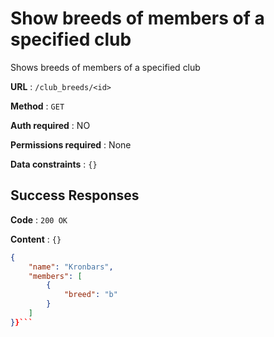 # Show breeds of members of a specified club

Shows breeds of members of a specified club

**URL** : `/club_breeds/<id>`

**Method** : `GET`

**Auth required** : NO

**Permissions required** : None

**Data constraints** : `{}`

## Success Responses

**Code** : `200 OK`

**Content** : `{}`

```json
{
    "name": "Kronbars",
    "members": [
        {
            "breed": "b"
        }
    ]
}}```
